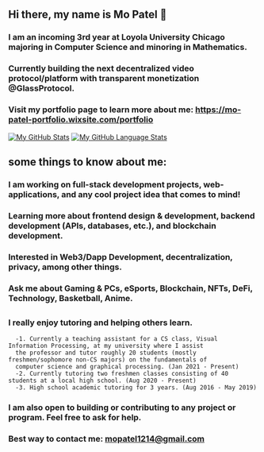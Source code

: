 ## Hi there, my name is Mo Patel 👋

### I am an incoming 3rd year at Loyola University Chicago majoring in Computer Science and minoring in Mathematics.

### Currently building the next decentralized video protocol/platform with transparent monetization @GlassProtocol.

### Visit my portfolio page to learn more about me: https://mo-patel-portfolio.wixsite.com/portfolio




[![My GitHub Stats](https://github-readme-stats.vercel.app/api/?username=mopatel30&count_private=true&theme=tokyonight&showicons=true)]()
[![My GitHub Language Stats](https://github-readme-stats.vercel.app/api/top-langs/?username=mopatel30&langs_count=5&theme=tokyonight)]()




## some things to know about me:
### I am working on full-stack development projects, web-applications, and any cool project idea that comes to mind!
### Learning more about frontend design & development, backend development (APIs, databases, etc.), and blockchain development.
###  Interested in Web3/Dapp Development, decentralization, privacy, among other things.
### Ask me about Gaming & PCs, eSports, Blockchain, NFTs, DeFi, Technology, Basketball, Anime.

##
### I really enjoy tutoring and helping others learn. 
      -1. Currently a teaching assistant for a CS class, Visual Information Processing, at my university where I assist 
      the professor and tutor roughly 20 students (mostly freshmen/sophomore non-CS majors) on the fundamentals of 
      computer science and graphical processing. (Jan 2021 - Present)
      -2. Currently tutoring two freshmen classes consisting of 40 students at a local high school. (Aug 2020 - Present)
      -3. High school academic tutoring for 3 years. (Aug 2016 - May 2019)
 

### I am also open to building or contributing to any project or program. Feel free to ask for help.

### Best way to contact me: mopatel1214@gmail.com

